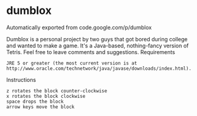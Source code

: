 # dumblox
Automatically exported from code.google.com/p/dumblox

Dumblox is a personal project by two guys that got bored during college and wanted to make a game. It's a Java-based, nothing-fancy version of Tetris. Feel free to leave comments and suggestions.
Requirements

    JRE 5 or greater (the most current version is at http://www.oracle.com/technetwork/java/javase/downloads/index.html).

Instructions

    z rotates the block counter-clockwise
    x rotates the block clockwise
    space drops the block
    arrow keys move the block
